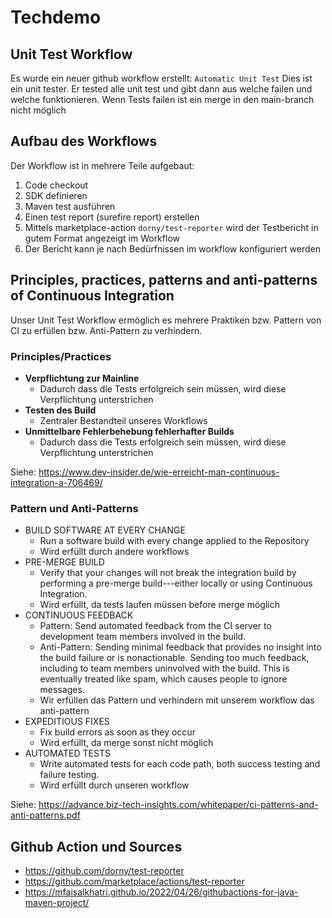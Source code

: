 # Techdemo

## Unit Test Workflow
Es wurde ein neuer github workflow erstellt: `Automatic Unit Test`
Dies ist ein unit tester. Er tested alle unit test und gibt dann aus welche failen und welche funktionieren.
Wenn Tests failen ist ein merge in den main-branch nicht möglich

## Aufbau des Workflows
Der Workflow ist in mehrere Teile aufgebaut:
1. Code checkout
2. SDK definieren
3. Maven test ausführen
4. Einen test report (surefire report) erstellen
5. Mittels marketplace-action `dorny/test-reporter` wird der Testbericht in gutem Format angezeigt im Workflow
6. Der Bericht kann je nach Bedürfnissen im workflow konfiguriert werden

## Principles, practices, patterns and anti-patterns of Continuous Integration
Unser Unit Test Workflow ermöglich es mehrere Praktiken bzw. Pattern von CI zu erfüllen bzw. Anti-Pattern zu verhindern.

### Principles/Practices
- **Verpflichtung zur Mainline**
    - Dadurch dass die Tests erfolgreich sein müssen, wird diese Verpflichtung unterstrichen
- **Testen des Build**
    - Zentraler Bestandteil unseres Workflows
- **Unmittelbare Fehlerbehebung fehlerhafter Builds**
    - Dadurch dass die Tests erfolgreich sein müssen, wird diese Verpflichtung unterstrichen

Siehe:
https://www.dev-insider.de/wie-erreicht-man-continuous-integration-a-706469/

### Pattern und Anti-Patterns
- BUILD SOFTWARE AT EVERY CHANGE
    - Run a software build with every change applied to the Repository
    - Wird erfüllt durch andere workflows
- PRE-MERGE BUILD
    - Verify that your changes will not break the
      integration build by performing a pre-merge
      build---either locally or using Continuous
      Integration.
    - Wird erfüllt, da tests laufen müssen before merge möglich
- CONTINUOUS FEEDBACK
    - Pattern: Send automated feedback from the CI server to development team members involved in the build.
    - Anti-Pattern: Sending minimal feedback that provides
      no insight into the build failure or is nonactionable. Sending too much feedback,
      including to team members uninvolved with
      the build. This is eventually treated like spam,
      which causes people to ignore messages.
    - Wir erfüllen das Pattern und verhindern mit unserem workflow das anti-pattern
- EXPEDITIOUS FIXES
    - Fix build errors as soon as they occur
    - Wird erfüllt, da merge sonst nicht möglich
- AUTOMATED TESTS
    - Write automated tests for each code path,
      both success testing and failure testing.
    - Wird erfüllt durch unseren workflow

Siehe:
https://advance.biz-tech-insights.com/whitepaper/ci-patterns-and-anti-patterns.pdf

## Github Action und Sources
- https://github.com/dorny/test-reporter
- https://github.com/marketplace/actions/test-reporter
- https://mfaisalkhatri.github.io/2022/04/26/githubactions-for-java-maven-project/